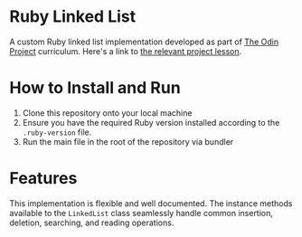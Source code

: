 # Ruby Linked List
A custom Ruby linked list implementation developed as part of 
[The Odin Project](https://www.theodinproject.com/) curriculum. Here's a link to
[the relevant project lesson](https://www.theodinproject.com/lessons/ruby-linked-lists).

# How to Install and Run
1. Clone this repository onto your local machine
2. Ensure you have the required Ruby version installed according to the `.ruby-version` file.
3. Run the main file in the root of the repository via bundler

# Features
This implementation is flexible and well documented. The instance methods available
to the `LinkedList` class seamlessly handle common insertion, deletion, searching,
and reading operations.